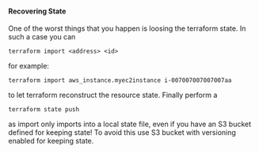 #### Recovering State

One of the worst things that you happen is loosing the terraform state. In such a case you can

```
terraform import <address> <id>
```

for example:
```
terraform import aws_instance.myec2instance i-007007007007007aa
```

to let terraform reconstruct the resource state. Finally perform a

```
terraform state push
```

as import only imports into a local state file, even if you have an S3 bucket defined for keeping state! 
To avoid this use S3 bucket with versioning enabled for keeping state.
